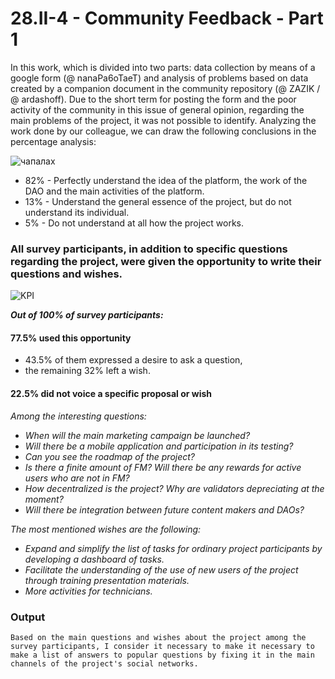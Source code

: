 # 28.II-4 - Community Feedback - Part 1
In this work, which is divided into two parts: data collection by means of a google form (@ nanaPa6oTaeT) and analysis of problems based on data created by a companion document in the community repository (@ ZAZIK / @ ardashoff).
Due to the short term for posting the form and the poor activity of the community in this issue of general opinion, regarding the main problems of the project, it was not possible to identify.
Analyzing the work done by our colleague, we can draw the following conclusions in the percentage analysis:

![чапалах](https://user-images.githubusercontent.com/86792707/139604346-a46824af-e531-42cb-bec9-582fa92d031e.png)


- 82% - Perfectly understand the idea of the platform, the work of the DAO and the main activities of the platform.
- 13% - Understand the general essence of the project, but do not understand its individual.
- 5% - Do not understand at all how the project works.

### All survey participants, in addition to specific questions regarding the project, were given the opportunity to write their questions and wishes. 

![KPI](https://user-images.githubusercontent.com/86792707/139605619-a93bfbe7-7210-423c-8c66-3b4931f17b58.png)

___Out of 100% of survey participants:___

#### 77.5% used this opportunity
- 43.5% of them expressed a desire to ask a question,
- the remaining 32% left a wish. 
#### 22.5% did not voice a specific proposal or wish

*Among the interesting questions:* 
- *When will the main marketing campaign be launched?*
- *Will there be a mobile application and participation in its testing?*
- *Can you see the roadmap of the project?*
- *Is there a finite amount of FM? Will there be any rewards for active users who are not in FM?*
- *How decentralized is the project? Why are validators depreciating at the moment?*
- *Will there be integration between future content makers and DAOs?*

*The most mentioned wishes are the following:*

- *Expand and simplify the list of tasks for ordinary project participants by developing a dashboard of tasks.*
- *Facilitate the understanding of the use of new users of the project through training presentation materials.*
- *More activities for technicians.*


### Output 
`Based on the main questions and wishes about the project among the survey participants, I consider it necessary to make it necessary to make a list of answers to popular questions by fixing it in the main channels of the project's social networks.`
